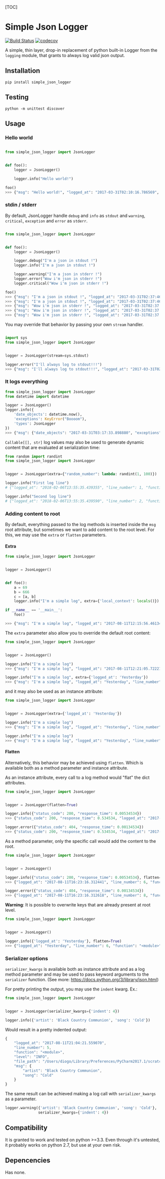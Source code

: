 [TOC]

# Simple Json Logger
[![Build Status](https://travis-ci.org/diogommartins/simple_json_logger.svg?branch=master)](https://travis-ci.org/diogommartins/simple_json_logger)
[![codecov](https://codecov.io/gh/diogommartins/simple_json_logger/branch/master/graph/badge.svg)](https://codecov.io/gh/diogommartins/simple_json_logger)

A simple, thin layer, drop-in replacement of python built-in Logger from
the `logging` module, that grants to always log valid json output.

## Installation

`pip install simple_json_logger`

## Testing

`python -m unittest discover`

## Usage

### Hello world

``` python

from simple_json_logger import JsonLogger


def foo():
    logger = JsonLogger()

    logger.info("Hello world!")

foo()
>>> {"msg": "Hello world!", "logged_at": "2017-03-31T02:10:16.786569", "line_number": 6, "function": "foo", "level": "INFO", "file_path": "/Volumes/partition2/Users/diogo/PycharmProjects/simple_json_logger/bla.py"}
```


### stdin / stderr

By default, JsonLogger handle `debug` and `info` as `stdout` and
 `warning`, `critical`, `exception` and `error` as `stderr`.

``` python

from simple_json_logger import JsonLogger


def foo():
    logger = JsonLogger()

    logger.debug("I'm a json in stdout !")
    logger.info("I'm a json in stdout !")

    logger.warning("I'm a json in stderr !")
    logger.error("Wow i'm json in stderr !")
    logger.critical("Wow i'm json in stderr !")

foo()
>>> {"msg": "I'm a json in stdout !", "logged_at": "2017-03-31T02:37:46.616014", "line_number": 7, "function": "foo", "level": "DEBUG", "file_path": "/Volumes/partition2/Users/diogo/PycharmProjects/simple_json_logger/bla.py"}
>>> {"msg": "I'm a json in stdout !", "logged_at": "2017-03-31T02:37:46.616145", "line_number": 8, "function": "foo", "level": "INFO", "file_path": "/Volumes/partition2/Users/diogo/PycharmProjects/simple_json_logger/bla.py"}
>>> {"msg": "Wow i'm json in stderr !", "logged_at": "2017-03-31T02:37:46.616225", "line_number": 9, "function": "foo", "level": "WARNING", "file_path": "/Volumes/partition2/Users/diogo/PycharmProjects/simple_json_logger/bla.py"}
>>> {"msg": "Wow i'm json in stderr !", "logged_at": "2017-03-31T02:37:46.616298", "line_number": 11, "function": "foo", "level": "ERROR", "file_path": "/Volumes/partition2/Users/diogo/PycharmProjects/simple_json_logger/bla.py"}
>>> {"msg": "Wow i'm json in stderr !", "logged_at": "2017-03-31T02:37:46.616369", "line_number": 12, "function": "foo", "level":  "CRITICAL", "file_path": "/Volumes/partition2/Users/diogo/PycharmProjects/simple_json_logger/bla.py"}
```

 You may override that behavior by passing your own `stream` handler.

 ``` python

 import sys
 from simple_json_logger import JsonLogger


 logger = JsonLogger(stream=sys.stdout)

 logger.error("I'll always log to stdout!!!")
 >>> {"msg": "I'll always log to stdout!!!", "logged_at": "2017-03-31T02:43:44.883072", "line_number": 5, "function": "<module>", "level": "ERROR", "file_path": "/Volumes/partition2/Users/diogo/PycharmProjects/simple_json_logger/bla.py"}

 ```

### It logs everything

``` python
from simple_json_logger import JsonLogger
from datetime import datetime

logger = JsonLogger()
logger.info({
    'date_objects': datetime.now(),
    'exceptions': KeyError("Boooom"),
    'types': JsonLogger
})
>>> {"msg": {"date_objects": "2017-03-31T03:17:33.898880", "exceptions": "Exception: 'Boooom'", "types": "<class 'simple_json_logger.logger.JsonLogger'>"}, "logged_at": "2017-03-31T03:17:33.900136", "line_number": 8, "function": "<module>", "level": "INFO", "file_path": "/Volumes/partition2/Users/diogo/PycharmProjects/simple_json_logger/bla.py"}
```

`Callable[[], str]` log values may also be used to generate dynamic content that
are evaluated at serialization time:

```python
from random import randint
from simple_json_logger import JsonLogger


logger = JsonLogger(extra={"random_number": lambda: randint(1, 100)})

logger.info("First log line")
# {"logged_at": "2018-02-06T13:55:35.439355", "line_number": 1, "function": "<module>", "level": "INFO", "file_path": "<input>", "msg": "First log line", "random_number": 6}

logger.info("Second log line")
# {"logged_at": "2018-02-06T13:55:35.439590", "line_number": 2, "function": "<module>", "level": "INFO", "file_path": "<input>", "msg": "Second log line", "random_number": 48}

``` 

### Adding content to root

By default, everything passed to the log methods is inserted inside
the `msg` root attribute, but sometimes we want to add content to the root level.
For this, we may use the `extra` or `flatten` parameters.

#### Extra

``` python
from simple_json_logger import JsonLogger


logger = JsonLogger()


def foo():
    a = 69
    b = 666
    c = [a, b]
    logger.info("I'm a simple log", extra={'local_context': locals()})

if __name__ == '__main__':
    foo()

>>> {"msg": "I'm a simple log", "logged_at": "2017-08-11T12:15:56.461348", "line_number": 11, "function": "foo", "level": "INFO", "path": "/Users/diogo/PycharmProjects/simple_json_logger/bla.py", "local_context": {"c": [69, 666], "b": 666, "a": 69}}
```

The `extra` parameter also allow you to override the default root content:

``` python
from simple_json_logger import JsonLogger


logger = JsonLogger()

logger.info("I'm a simple log")
>>> {"msg": "I'm a simple log", "logged_at": "2017-08-11T12:21:05.722216", "line_number": 5, "function": "<module>", "level": "INFO", "path": "/Users/diogo/PycharmProjects/simple_json_logger/bla.py"}

logger.info("I'm a simple log", extra={'logged_at': 'Yesterday'})
>>> {"msg": "I'm a simple log", "logged_at": "Yesterday", "line_number": 6, "function": "<module>", "level": "INFO", "path": "/Users/diogo/PycharmProjects/simple_json_logger/bla.py"}
```

and it may also be used as an instance attribute:

``` python
from simple_json_logger import JsonLogger


logger = JsonLogger(extra={'logged_at': 'Yesterday'})

logger.info("I'm a simple log")
>>> {"msg": "I'm a simple log", "logged_at": "Yesterday", "line_number": 6, "function": "<module>", "level": "INFO", "path": "/Users/diogo/PycharmProjects/simple_json_logger/bla.py"}

logger.info("I'm a simple log")
>>> {"msg": "I'm a simple log", "logged_at": "Yesterday", "line_number": 6, "function": "<module>", "level": "INFO", "path": "/Users/diogo/PycharmProjects/simple_json_logger/bla.py"}
```

#### Flatten

Alternatively, this behavior may be achieved using `flatten`. Which is
available both as a method parameter and instance attribute.

As an instance attribute, every call to a log method would "flat" the dict attributes.

``` python
from simple_json_logger import JsonLogger


logger = JsonLogger(flatten=True)

logger.info({"status_code": 200, "response_time": 0.00534534})
>>> {"status_code": 200, "response_time": 0.534534, "logged_at": "2017-08-11T16:18:58.446985", "line_number": 6, "function": "<module>", "level": "INFO", "path": "/Users/diogo/PycharmProjects/simple_json_logger/bla.py"}

logger.error({"status_code": 404, "response_time": 0.00134534})
>>> {"status_code": 200, "response_time": 0.534534, "logged_at": "2017-08-11T16:18:58.446986", "line_number": 6, "function": "<module>", "level": "INFO", "path": "/Users/diogo/PycharmProjects/simple_json_logger/bla.py"}
```

As a method parameter, only the specific call would add the content to the root.

``` python
from simple_json_logger import JsonLogger


logger = JsonLogger()

logger.info({"status_code": 200, "response_time": 0.00534534}, flatten=True)
>>> {"logged_at": "2017-08-11T16:23:16.312441", "line_number": 6, "function": "<module>", "level": "INFO", "path": "/Users/diogo/PycharmProjects/simple_json_logger/bla.py", "status_code": 200, "response_time": 0.00534534}

logger.error({"status_code": 404, "response_time": 0.00134534})
>>> {"logged_at": "2017-08-11T16:23:16.312618", "line_number": 8, "function": "<module>", "level": "ERROR", "path": "/Users/diogo/PycharmProjects/simple_json_logger/bla.py", "msg": {"status_code": 404, "response_time": 0.00134534}}
```

**Warning**: It is possible to overwrite keys that are already present at root level.

``` python
from simple_json_logger import JsonLogger


logger = JsonLogger()

logger.info({'logged_at': 'Yesterday'}, flatten=True)
>>> {"logged_at": "Yesterday", "line_number": 6, "function": "<module>", "level": "INFO", "path": "/Users/diogo/PycharmProjects/simple_json_logger/bla.py"}
```

### Serializer options

`serializer_kwargs` is available both as instance attribute and as
a log method parameter and may be used to pass keyword arguments to the
`serializer` function. (See more: https://docs.python.org/3/library/json.html)

For pretty printing the output, you may use the `indent` kwarg. Ex.:

```python
from simple_json_logger import JsonLogger


logger = JsonLogger(serializer_kwargs={'indent': 4})

logger.info({'artist': 'Black Country Communion', 'song': 'Cold'})

```
Would result in a pretty indented output:

``` javascript
{
    "logged_at": "2017-08-11T21:04:21.559070",
    "line_number": 5,
    "function": "<module>",
    "level": "INFO",
    "file_path": "/Users/diogo/Library/Preferences/PyCharm2017.1/scratches/scratch_32.py",
    "msg": {
        "artist": "Black Country Communion",
        "song": "Cold"
    }
}
```

The same result can be achieved making a log call with `serializer_kwargs`
as a parameter.

```python
logger.warning({'artist': 'Black Country Communion', 'song': 'Cold'},
               serializer_kwargs={'indent': 4})
```


## Compatibility

It is granted to work and tested on python >=3.3. Even through it's
untested, it probably works on python 2.7, but use at your own risk.

## Depencencies

Has none.
